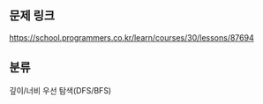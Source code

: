 ## 문제 링크
https://school.programmers.co.kr/learn/courses/30/lessons/87694

## 분류
깊이/너비 우선 탐색(DFS/BFS)